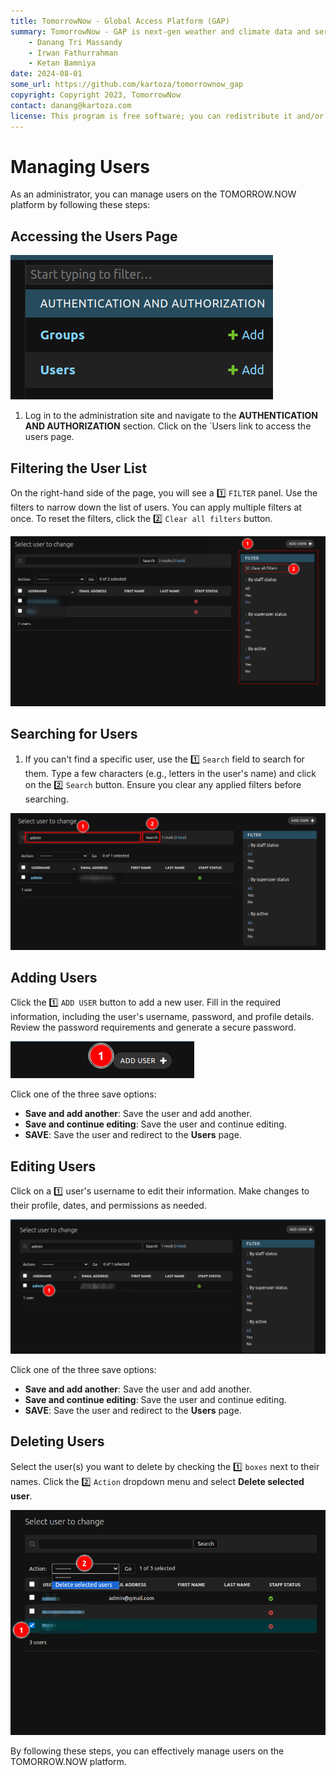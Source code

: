 ```yaml
---
title: TomorrowNow - Global Access Platform (GAP)
summary: TomorrowNow - GAP is next-gen weather and climate data and services.
    - Danang Tri Massandy
    - Irwan Fathurrahman
    - Ketan Bamniya
date: 2024-08-01
some_url: https://github.com/kartoza/tomorrownow_gap
copyright: Copyright 2023, TomorrowNow
contact: danang@kartoza.com
license: This program is free software; you can redistribute it and/or modify it under the terms of the GNU Affero General Public License as published by the Free Software Foundation; either version 3 of the License, or (at your option) any later version.
---
```


# Managing Users

As an administrator, you can manage users on the TOMORROW.NOW platform by following these steps:

## Accessing the Users Page

![Authentication and authorization](./img/manage-user-1.png)

1. Log in to the administration site and navigate to the **AUTHENTICATION AND AUTHORIZATION** section. Click on the `Users link to access the users page.

## Filtering the User List

On the right-hand side of the page, you will see a 1️⃣ `FILTER` panel. Use the filters to narrow down the list of users. You can apply multiple filters at once. To reset the filters, click the 2️⃣ `Clear all filters` button.

![Filter](./img/manage-user-2.png)

## Searching for Users

1. If you can't find a specific user, use the 1️⃣ `Search` field to search for them. Type a few characters (e.g., letters in the user's name) and click on the 2️⃣ `Search` button. Ensure you clear any applied filters before searching.

![Search](./img/manage-user-3.png)

## Adding Users

Click the 1️⃣ `ADD USER` button to add a new user. Fill in the required information, including the user's username, password, and profile details. Review the password requirements and generate a secure password. 

![Add user](./img/manage-user-4.png)

Click one of the three save options:

* **Save and add another**: Save the user and add another.
* **Save and continue editing**: Save the user and continue editing.
* **SAVE**: Save the user and redirect to the **Users** page.

## Editing Users

Click on a 1️⃣ user's username to edit their information. Make changes to their profile, dates, and permissions as needed.

![Add user](./img/manage-user-5.png)

Click one of the three save options:

* **Save and add another**: Save the user and add another.
* **Save and continue editing**: Save the user and continue editing.
* **SAVE**: Save the user and redirect to the **Users** page.

## Deleting Users

Select the user(s) you want to delete by checking the 1️⃣ `boxes` next to their names. Click the 2️⃣ `Action` dropdown menu and select **Delete selected user**.

![Delete user](./img/manage-user-6.png)

By following these steps, you can effectively manage users on the TOMORROW.NOW platform.
